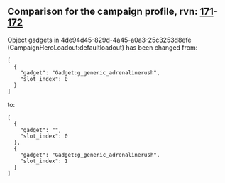 ## Comparison for the campaign profile, rvn: [171](https://github.com/PRO100KatYT/FortniteProfileRevisions/tree/main/profiles/campaign/171%20campaign.json)-[172](https://github.com/PRO100KatYT/FortniteProfileRevisions/tree/main/profiles/campaign/172%20campaign.json)

Object gadgets in 4de94d45-829d-4a45-a0a3-25c3253d8efe (CampaignHeroLoadout:defaultloadout) has been changed from:

```
[
  {
    "gadget": "Gadget:g_generic_adrenalinerush",
    "slot_index": 0
  }
]
```

to:

```
[
  {
    "gadget": "",
    "slot_index": 0
  },
  {
    "gadget": "Gadget:g_generic_adrenalinerush",
    "slot_index": 1
  }
]
```

<br><br>
